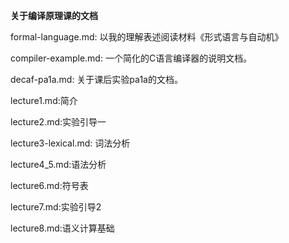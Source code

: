 **关于编译原理课的文档**

formal-language.md: 以我的理解表述阅读材料《形式语言与自动机》

compiler-example.md: 一个简化的C语言编译器的说明文档。

decaf-pa1a.md: 关于课后实验pa1a的文档。

lecture1.md:简介

lecture2.md:实验引导一

lecture3-lexical.md: 词法分析

lecture4_5.md:语法分析

lecture6.md:符号表

lecture7.md:实验引导2

lecture8.md:语义计算基础